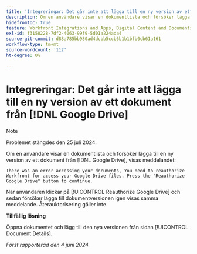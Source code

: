```yaml
---
title: 'Integreringar: Det går inte att lägga till en ny version av ett dokument från  [!DNL Google Drive]'
description: Om en användare visar en dokumentlista och försöker lägga till en ny version av ett dokument från  [!DNL Google Drive], visas ett meddelande. Det finns en lösning.
hidefromtoc: true
feature: Workfront Integrations and Apps, Digital Content and Documents
exl-id: f3158228-7df2-4063-99f9-5d01a224ada4
source-git-commit: d88a785bb980ad4dcbb5ccb6b1b1bfb0cb61a161
workflow-type: tm+mt
source-wordcount: '112'
ht-degree: 0%

---
```


# Integreringar: Det går inte att lägga till en ny version av ett dokument från [!DNL Google Drive]

>[!NOTE]
>
>Problemet stängdes den 25 juli 2024.

Om en användare visar en dokumentlista och försöker lägga till en ny version av ett dokument från [!DNL Google Drive], visas meddelandet:

`There was an error accessing your documents, You need to reauthorize Workfront for access your Google Drive files. Press the "Reauthorize Google Drive" button to continue.`

När användaren klickar på [!UICONTROL Reauthorize Google Drive] och sedan försöker lägga till dokumentversionen igen visas samma meddelande. Återauktorisering gäller inte.

**Tillfällig lösning**

Öppna dokumentet och lägg till den nya versionen från sidan [!UICONTROL Document Details].

_Först rapporterad den 4 juni 2024._
